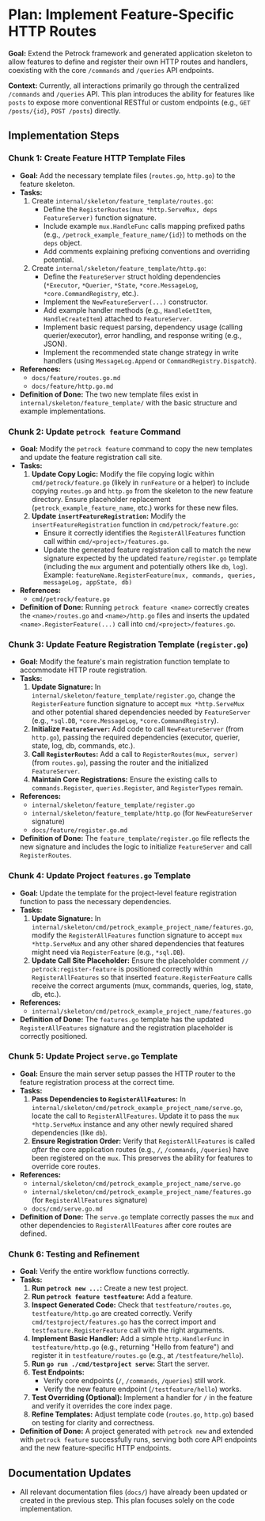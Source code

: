 # Plan: Implement Feature-Specific HTTP Routes

**Goal:** Extend the Petrock framework and generated application skeleton to allow features to define and register their own HTTP routes and handlers, coexisting with the core `/commands` and `/queries` API endpoints.

**Context:** Currently, all interactions primarily go through the centralized `/commands` and `/queries` API. This plan introduces the ability for features like `posts` to expose more conventional RESTful or custom endpoints (e.g., `GET /posts/{id}`, `POST /posts`) directly.

## Implementation Steps

### Chunk 1: Create Feature HTTP Template Files

- **Goal:** Add the necessary template files (`routes.go`, `http.go`) to the feature skeleton.
- **Tasks:**
  1. Create `internal/skeleton/feature_template/routes.go`:
      - Define the `RegisterRoutes(mux *http.ServeMux, deps FeatureServer)` function signature.
      - Include example `mux.HandleFunc` calls mapping prefixed paths (e.g., `/petrock_example_feature_name/{id}`) to methods on the `deps` object.
      - Add comments explaining prefixing conventions and overriding potential.
  2. Create `internal/skeleton/feature_template/http.go`:
      - Define the `FeatureServer` struct holding dependencies (`*Executor`, `*Querier`, `*State`, `*core.MessageLog`, `*core.CommandRegistry`, etc.).
      - Implement the `NewFeatureServer(...)` constructor.
      - Add example handler methods (e.g., `HandleGetItem`, `HandleCreateItem`) attached to `FeatureServer`.
      - Implement basic request parsing, dependency usage (calling querier/executor), error handling, and response writing (e.g., JSON).
      - Implement the recommended state change strategy in write handlers (using `MessageLog.Append` or `CommandRegistry.Dispatch`).
- **References:**
  - `docs/feature/routes.go.md`
  - `docs/feature/http.go.md`
- **Definition of Done:** The two new template files exist in `internal/skeleton/feature_template/` with the basic structure and example implementations.

### Chunk 2: Update `petrock feature` Command

- **Goal:** Modify the `petrock feature` command to copy the new templates and update the feature registration call site.
- **Tasks:**
  1. **Update Copy Logic:** Modify the file copying logic within `cmd/petrock/feature.go` (likely in `runFeature` or a helper) to include copying `routes.go` and `http.go` from the skeleton to the new feature directory. Ensure placeholder replacement (`petrock_example_feature_name`, etc.) works for these new files.
  2. **Update `insertFeatureRegistration`:** Modify the `insertFeatureRegistration` function in `cmd/petrock/feature.go`:
      - Ensure it correctly identifies the `RegisterAllFeatures` function call within `cmd/<project>/features.go`.
      - Update the generated feature registration call to match the new signature expected by the updated `feature/register.go` template (including the `mux` argument and potentially others like `db`, `log`). Example: `featureName.RegisterFeature(mux, commands, queries, messageLog, appState, db)`
- **References:**
  - `cmd/petrock/feature.go`
- **Definition of Done:** Running `petrock feature <name>` correctly creates the `<name>/routes.go` and `<name>/http.go` files and inserts the updated `<name>.RegisterFeature(...)` call into `cmd/<project>/features.go`.

### Chunk 3: Update Feature Registration Template (`register.go`)

- **Goal:** Modify the feature's main registration function template to accommodate HTTP route registration.
- **Tasks:**
  1. **Update Signature:** In `internal/skeleton/feature_template/register.go`, change the `RegisterFeature` function signature to accept `mux *http.ServeMux` and other potential shared dependencies needed by `FeatureServer` (e.g., `*sql.DB`, `*core.MessageLog`, `*core.CommandRegistry`).
  2. **Initialize `FeatureServer`:** Add code to call `NewFeatureServer` (from `http.go`), passing the required dependencies (executor, querier, state, log, db, commands, etc.).
  3. **Call `RegisterRoutes`:** Add a call to `RegisterRoutes(mux, server)` (from `routes.go`), passing the router and the initialized `FeatureServer`.
  4. **Maintain Core Registrations:** Ensure the existing calls to `commands.Register`, `queries.Register`, and `RegisterTypes` remain.
- **References:**
  - `internal/skeleton/feature_template/register.go`
  - `internal/skeleton/feature_template/http.go` (for `NewFeatureServer` signature)
  - `docs/feature/register.go.md`
- **Definition of Done:** The `feature_template/register.go` file reflects the new signature and includes the logic to initialize `FeatureServer` and call `RegisterRoutes`.

### Chunk 4: Update Project `features.go` Template

- **Goal:** Update the template for the project-level feature registration function to pass the necessary dependencies.
- **Tasks:**
  1. **Update Signature:** In `internal/skeleton/cmd/petrock_example_project_name/features.go`, modify the `RegisterAllFeatures` function signature to accept `mux *http.ServeMux` and any other shared dependencies that features might need via `RegisterFeature` (e.g., `*sql.DB`).
  2. **Update Call Site Placeholder:** Ensure the placeholder comment `// petrock:register-feature` is positioned correctly within `RegisterAllFeatures` so that inserted `feature.RegisterFeature` calls receive the correct arguments (mux, commands, queries, log, state, db, etc.).
- **References:**
  - `internal/skeleton/cmd/petrock_example_project_name/features.go`
- **Definition of Done:** The `features.go` template has the updated `RegisterAllFeatures` signature and the registration placeholder is correctly positioned.

### Chunk 5: Update Project `serve.go` Template

- **Goal:** Ensure the main server setup passes the HTTP router to the feature registration process at the correct time.
- **Tasks:**
  1. **Pass Dependencies to `RegisterAllFeatures`:** In `internal/skeleton/cmd/petrock_example_project_name/serve.go`, locate the call to `RegisterAllFeatures`. Update it to pass the `mux *http.ServeMux` instance and any other newly required shared dependencies (like `db`).
  2. **Ensure Registration Order:** Verify that `RegisterAllFeatures` is called _after_ the core application routes (e.g., `/`, `/commands`, `/queries`) have been registered on the `mux`. This preserves the ability for features to override core routes.
- **References:**
  - `internal/skeleton/cmd/petrock_example_project_name/serve.go`
  - `internal/skeleton/cmd/petrock_example_project_name/features.go` (for `RegisterAllFeatures` signature)
  - `docs/cmd/serve.go.md`
- **Definition of Done:** The `serve.go` template correctly passes the `mux` and other dependencies to `RegisterAllFeatures` after core routes are defined.

### Chunk 6: Testing and Refinement

- **Goal:** Verify the entire workflow functions correctly.
- **Tasks:**
  1. **Run `petrock new ...`:** Create a new test project.
  2. **Run `petrock feature testfeature`:** Add a feature.
  3. **Inspect Generated Code:** Check that `testfeature/routes.go`, `testfeature/http.go` are created correctly. Verify `cmd/testproject/features.go` has the correct import and `testfeature.RegisterFeature` call with the right arguments.
  4. **Implement Basic Handler:** Add a simple `http.HandlerFunc` in `testfeature/http.go` (e.g., returning "Hello from feature") and register it in `testfeature/routes.go` (e.g., at `/testfeature/hello`).
  5. **Run `go run ./cmd/testproject serve`:** Start the server.
  6. **Test Endpoints:**
      - Verify core endpoints (`/`, `/commands`, `/queries`) still work.
      - Verify the new feature endpoint (`/testfeature/hello`) works.
  7. **Test Overriding (Optional):** Implement a handler for `/` in the feature and verify it overrides the core index page.
  8. **Refine Templates:** Adjust template code (`routes.go`, `http.go`) based on testing for clarity and correctness.
- **Definition of Done:** A project generated with `petrock new` and extended with `petrock feature` successfully runs, serving both core API endpoints and the new feature-specific HTTP endpoints.

## Documentation Updates

- All relevant documentation files (`docs/`) have already been updated or created in the previous step. This plan focuses solely on the code implementation.
